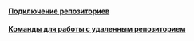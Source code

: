 #### [Подключение репозиториев](connecting-repositories/connecting-repositories.md)
#### [Команды для работы с удаленным репозиторием](remote-commands/remote-commands.md)
